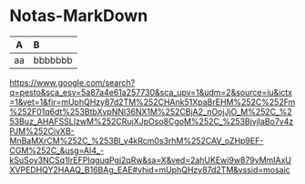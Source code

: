 # Notas-MarkDown
|A|B|
|:-:|:-|
|aa|bbbbbbb|

https://www.google.com/search?q=pesto&sca_esv=5a87a4e61a257730&sca_upv=1&udm=2&source=iu&ictx=1&vet=1&fir=mUphQHzy87d2TM%252CHAnk51XpaBrEHM%252C%252Fm%252F01q6dt%253BtbXvpNNl36NX1M%252CBjA2_nOojJjO_M%252C_%253Buz_AHAFSSLIzwM%252CRujXJpOso8CgoM%252C_%253BjvjlaBo7v4zPJM%252CivXB-MnBaMXrCM%252C_%253Bl_y4kRcm0s3rhM%252CAV_oZHp9EF-CGM%252C_&usg=AI4_-kSuSoy3NCSq1IrEFPIqguqPgj2qRw&sa=X&ved=2ahUKEwi9w879vMmIAxUXVPEDHQY2HAAQ_B16BAg_EAE#vhid=mUphQHzy87d2TM&vssid=mosaic
